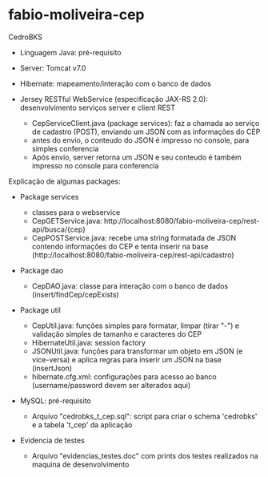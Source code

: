 # fabio-moliveira-cep
CedroBKS

- Linguagem Java: pré-requisito
- Server: Tomcat v7.0

- Hibernate: mapeamento/interação com o banco de dados

- Jersey RESTful WebService (especificação JAX-RS 2.0):  desenvolvimento serviços server e client REST
  - CepServiceClient.java (package services): faz a chamada ao serviço de cadastro (POST), enviando um JSON com as informações do CEP
  - antes do envio, o conteudo do JSON é impresso no console, para simples conferencia
  - Após envio, server retorna um JSON e seu conteudo é também impresso no console para conferencia

Explicação de algumas packages:
- Package services
  - classes para o webservice 
  - CepGETService.java: http://localhost:8080/fabio-moliveira-cep/rest-api/busca/{cep}
  - CepPOSTService.java: recebe uma string formatada de JSON contendo informações do CEP e tenta inserir na base (http://localhost:8080/fabio-moliveira-cep/rest-api/cadastro)

- Package dao
  - CepDAO.java: classe para interação com o banco de dados (insert/findCep/cepExists) 

- Package util
  - CepUtil.java: funções simples para formatar, limpar (tirar "-") e validação simples de tamanho e caracteres do CEP
  - HibernateUtil.java: session factory
  - JSONUtil.java: funções para transformar um objeto em JSON (e vice-versa) e aplica regras para inserir um JSON na base (insertJson)
  - hibernate.cfg.xml: configurações para acesso ao banco (username/password devem ser alterados aqui)

- MySQL: pré-requisito
  - Arquivo "cedrobks_t_cep.sql": script para criar o schema 'cedrobks' e a tabela 't_cep' da aplicação

- Evidencia de testes
  - Arquivo "evidencias_testes.doc" com prints dos testes realizados na maquina de desenvolvimento

